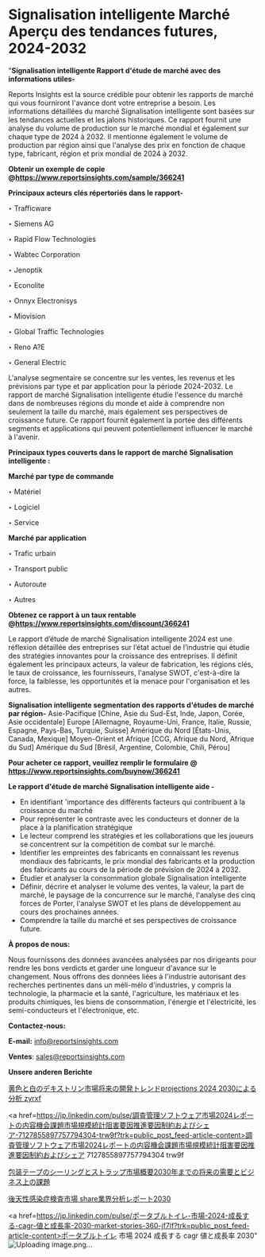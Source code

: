 # Signalisation intelligente Marché Aperçu des tendances futures, 2024-2032

"<strong>Signalisation intelligente Rapport d'étude de marché avec des informations utiles-</strong>

Reports Insights est la source crédible pour obtenir les rapports de marché qui vous fourniront l'avance dont votre entreprise a besoin. Les informations détaillées du marché Signalisation intelligente sont basées sur les tendances actuelles et les jalons historiques. Ce rapport fournit une analyse du volume de production sur le marché mondial et également sur chaque type de 2024 à 2032. Il mentionne également le volume de production par région ainsi que l'analyse des prix en fonction de chaque type, fabricant, région et prix mondial de 2024 à 2032.

<strong><b>Obtenir un exemple de copie @</b></strong><a href=https://www.reportsinsights.com/sample/366241><strong><b>https://www.reportsinsights.com/sample/366241</b></strong></a>

<b>Principaux acteurs clés répertoriés dans le rapport-</b>

<b> </b>‣ Trafficware

‣ Siemens AG

‣ Rapid Flow Technologies

‣ Wabtec Corporation

‣ Jenoptik

‣ Econolite

‣ Onnyx Electronisys

‣ Miovision

‣ Global Traffic Technologies

‣ Reno A?E

‣ General Electric

L'analyse segmentaire se concentre sur les ventes, les revenus et les prévisions par type et par application pour la période 2024-2032. Le rapport de marché Signalisation intelligente étudie l'essence du marché dans de nombreuses régions du monde et aide à comprendre non seulement la taille du marché, mais également ses perspectives de croissance future. Ce rapport fournit également la portée des différents segments et applications qui peuvent potentiellement influencer le marché à l'avenir.

<strong>Principaux types couverts dans le rapport de marché Signalisation intelligente :</strong>

<strong>Marché par type de commande</strong>

‣ Matériel

‣ Logiciel

‣ Service

<strong>Marché par application</strong>

‣ Trafic urbain

‣ Transport public

‣ Autoroute

‣ Autres

<strong><b>Obtenez ce rapport à un taux rentable @</b></strong><a href=https://www.reportsinsights.com/discount/366241><strong><b>https://www.reportsinsights.com/discount/366241</b></strong></a>

Le rapport d’étude de marché Signalisation intelligente 2024 est une réflexion détaillée des entreprises sur l’état actuel de l’industrie qui étudie des stratégies innovantes pour la croissance des entreprises. Il définit également les principaux acteurs, la valeur de fabrication, les régions clés, le taux de croissance, les fournisseurs, l'analyse SWOT, c'est-à-dire la force, la faiblesse, les opportunités et la menace pour l'organisation et les autres.

<strong>Signalisation intelligente segmentation des rapports d'études de marché par région-</strong>
Asie-Pacifique [Chine, Asie du Sud-Est, Inde, Japon, Corée, Asie occidentale]
Europe [Allemagne, Royaume-Uni, France, Italie, Russie, Espagne, Pays-Bas, Turquie, Suisse]
Amérique du Nord [États-Unis, Canada, Mexique]
Moyen-Orient et Afrique [CCG, Afrique du Nord, Afrique du Sud]
Amérique du Sud [Brésil, Argentine, Colombie, Chili, Pérou]

<strong>Pour acheter ce rapport, veuillez remplir le formulaire @   <a href=https://www.reportsinsights.com/buynow/366241>https://www.reportsinsights.com/buynow/366241</a></strong>

<strong>Le rapport d'étude de marché Signalisation intelligente aide -</strong>
<ul>
  <li>En identifiant 'importance des différents facteurs qui contribuent à la croissance du marché</li>
  <li>Pour représenter le contraste avec les conducteurs et donner de la place à la planification stratégique</li>
  <li>Le lecteur comprend les stratégies et les collaborations que les joueurs se concentrent sur la compétition de combat sur le marché.</li>
  <li>Identifier les empreintes des fabricants en connaissant les revenus mondiaux des fabricants, le prix mondial des fabricants et la production des fabricants au cours de la période de prévision de 2024 à 2032.</li>
  <li>Étudier et analyser la consommation globale Signalisation intelligente</li>
  <li>Définir, décrire et analyser le volume des ventes, la valeur, la part de marché, le paysage de la concurrence sur le marché, l'analyse des cinq forces de Porter, l'analyse SWOT et les plans de développement au cours des prochaines années.</li>
  <li>Comprendre la taille du marché et ses perspectives de croissance future.</li>
</ul>
<strong>À propos de nous:</strong>

Nous fournissons des données avancées analysées par nos dirigeants pour rendre les bons verdicts et garder une longueur d'avance sur le changement. Nous offrons des données liées à l'industrie autorisant des recherches pertinentes dans un méli-mélo d'industries, y compris la technologie, la pharmacie et la santé, l'agriculture, les matériaux et les produits chimiques, les biens de consommation, l'énergie et l'électricité, les semi-conducteurs et l'électronique, etc.

<strong>Contactez-nous:</strong>

<strong>E-mail:</strong> <a href=mailto:info@reportsinsights.com>info@reportsinsights.com</a>

<strong>Ventes</strong>: <a href=mailto:sales@reportsinsights.com>sales@reportsinsights.com</a>

<strong>Unsere anderen Berichte</strong>

<a href=https://www.linkedin.com/pulse/黄色と白のデキストリン市場将来の開発トレンドprojections-2024-2030による分析-zyrxf/>黄色と白のデキストリン市場将来の開発トレンドprojections 2024 2030による分析 zyrxf</a>

<a href=https://jp.linkedin.com/pulse/調査管理ソフトウェア市場2024レポートの内容機会課題市場規模統計阻害要因推進要因制約およびシェア-7127855897757794304-trw9f?trk=public_post_feed-article-content>調査管理ソフトウェア市場2024レポートの内容機会課題市場規模統計阻害要因推進要因制約およびシェア 7127855897757794304 trw9f</a>

<a href=https://www.linkedin.com/pulse/包装テープのシーリングとストラップ市場概要2030年までの将来の需要とビジネス上の課題-tribunal-analytics-360-po6oe/>包装テープのシーリングとストラップ市場概要2030年までの将来の需要とビジネス上の課題</a>

<a href=https://www.linkedin.com/pulse/後天性感染症検査市場-share業界分析レポート2030-tribunal-analytics-360-lhwpf/>後天性感染症検査市場 share業界分析レポート2030</a>

<a href=https://jp.linkedin.com/pulse/ポータブルトイレ-市場-2024-成長する-cagr-値と成長率-2030-market-stories-360-jf7lf?trk=public_post_feed-article-content>ポータブルトイレ 市場 2024 成長する cagr 値と成長率 2030</a>"
![Uploading image.png…]()
